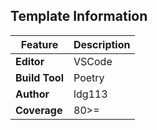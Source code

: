 ## Template Information

| Feature     | Description              |
|-------------|--------------------------|
| **Editor**  | VSCode                   |
| **Build Tool** | Poetry                   |
| **Author**  | ldg113                   |
| **Coverage**  | 80>=                   |
